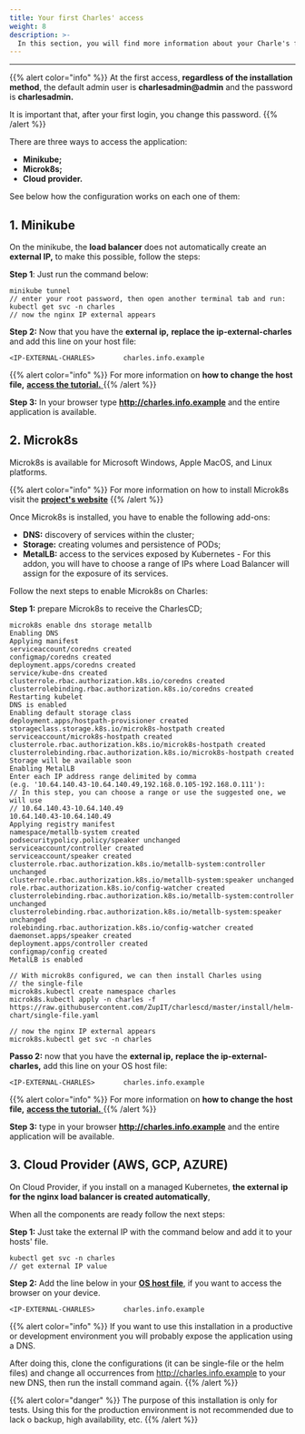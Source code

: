 ```yaml
---
title: Your first Charles' access
weight: 8
description: >-
  In this section, you will find more information about your Charle's first access.
---
```


---

{{% alert color="info" %}}
At the first access, **regardless of the installation method**, the default admin user is **charlesadmin@admin** and the password is **charlesadmin.**

It is important that, after your first login, you change this password.
{{% /alert %}}

There are three ways to access the application: 

* **Minikube;**
* **Microk8s;**
* **Cloud provider.**  

See below how the configuration works on each one of them:

## **1. Minikube**

On the minikube, the **load balancer** does not automatically create an **external IP,** to make this possible, follow the steps: 

**Step 1**: Just run the command below:

```text
minikube tunnel
// enter your root password, then open another terminal tab and run:
kubectl get svc -n charles
// now the nginx IP external appears
```

**Step 2:** Now that you have the **external ip,** **replace the ip-external-charles** and add this line on your host file:

```text
<IP-EXTERNAL-CHARLES>       charles.info.example
```

{{% alert color="info" %}}
For more information on **how to change the host file,** [**access the tutorial.** ](https://www.howtogeek.com/howto/27350/beginner-geek-how-to-edit-your-hosts-file/)
{{% /alert %}}

**Step 3:** In your browser type **http://charles.info.example** and the entire application is available.

## 2. Microk8s

Microk8s is available for Microsoft Windows, Apple MacOS, and Linux platforms. 

{{% alert color="info" %}}
For more information on how to install Microk8s visit the [**project's website**](https://microk8s.io/)
{{% /alert %}}

Once Microk8s is installed, you have to enable the following add-ons:

* **DNS:** discovery of services within the cluster; 
* **Storage:** creating volumes and persistence of PODs; 
* **MetalLB:** access to the services exposed by Kubernetes - For this addon, you will have to choose a range of IPs where Load Balancer will assign for the exposure of its services.

Follow the next steps to enable Microk8s on Charles: 

**Step 1:** prepare Microk8s to receive the CharlesCD;

```text
microk8s enable dns storage metallb
Enabling DNS
Applying manifest
serviceaccount/coredns created
configmap/coredns created
deployment.apps/coredns created
service/kube-dns created
clusterrole.rbac.authorization.k8s.io/coredns created
clusterrolebinding.rbac.authorization.k8s.io/coredns created
Restarting kubelet
DNS is enabled
Enabling default storage class
deployment.apps/hostpath-provisioner created
storageclass.storage.k8s.io/microk8s-hostpath created
serviceaccount/microk8s-hostpath created
clusterrole.rbac.authorization.k8s.io/microk8s-hostpath created
clusterrolebinding.rbac.authorization.k8s.io/microk8s-hostpath created
Storage will be available soon
Enabling MetalLB
Enter each IP address range delimited by comma 
(e.g. '10.64.140.43-10.64.140.49,192.168.0.105-192.168.0.111'):
// In this step, you can choose a range or use the suggested one, we will use
// 10.64.140.43-10.64.140.49
10.64.140.43-10.64.140.49
Applying registry manifest
namespace/metallb-system created
podsecuritypolicy.policy/speaker unchanged
serviceaccount/controller created
serviceaccount/speaker created
clusterrole.rbac.authorization.k8s.io/metallb-system:controller unchanged
clusterrole.rbac.authorization.k8s.io/metallb-system:speaker unchanged
role.rbac.authorization.k8s.io/config-watcher created
clusterrolebinding.rbac.authorization.k8s.io/metallb-system:controller unchanged
clusterrolebinding.rbac.authorization.k8s.io/metallb-system:speaker unchanged
rolebinding.rbac.authorization.k8s.io/config-watcher created
daemonset.apps/speaker created
deployment.apps/controller created
configmap/config created
MetalLB is enabled

// With microk8s configured, we can then install Charles using
// the single-file
microk8s.kubectl create namespace charles
​​microk8s.kubectl apply -n charles -f https://raw.githubusercontent.com/ZupIT/charlescd/master/install/helm-chart/single-file.yaml

// now the nginx IP external appears
microk8s.kubectl get svc -n charles

```

**Passo 2:** now that you have the **external ip,** **replace the ip-external-charles,** add this line on your OS host file:

```text
<IP-EXTERNAL-CHARLES>       charles.info.example
```

{{% alert color="info" %}}
For more information on **how to change the host file,** [**access the tutorial.** ](https://www.howtogeek.com/howto/27350/beginner-geek-how-to-edit-your-hosts-file/)
{{% /alert %}}

**Step 3:** type in your browser **http://charles.info.example** and the entire application will be available.

## **3. Cloud Provider \(AWS, GCP, AZURE\)**

On Cloud Provider, if you install on a managed Kubernetes, **the external ip for the nginx load balancer is created automatically**, 

When all the components are ready follow the next steps:

**Step 1:** Just take the external IP with the command below and add it to your hosts' file.

```text
kubectl get svc -n charles
// get external IP value
```

**Step 2:**  Add the line below in your [**OS host file**](https://www.howtogeek.com/howto/27350/beginner-geek-how-to-edit-your-hosts-file/), if you want to access the browser on your device. 

```text
<IP-EXTERNAL-CHARLES>       charles.info.example
```

{{% alert color="info" %}}
If you want to use this installation in a productive or development environment you will probably expose the application using a DNS. 

After doing this, clone the configurations \(it can be single-file or the helm files\) and change all occurrences from http://charles.info.example to your new DNS, then run the install command again.
{{% /alert %}}

{{% alert color="danger" %}}
The purpose of this installation is only for tests. Using this for the production environment is not recommended due to lack o backup, high availability, etc.
{{% /alert %}}
